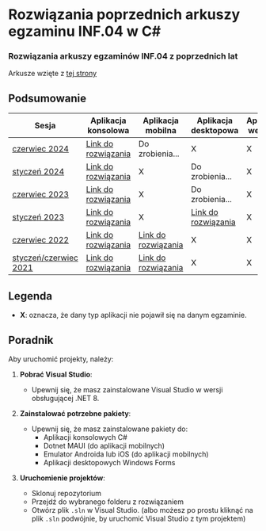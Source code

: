 # Rozwiązania poprzednich arkuszy egzaminu INF.04 w C#

### Rozwiązania arkuszy egzaminów INF.04 z poprzednich lat
Arkusze wzięte z [tej strony](https://arkusze.pl/egzamin-zawodowy-kwalifikacja-inf-04/)

## Podsumowanie

| Sesja          | Aplikacja konsolowa                | Aplikacja mobilna                  | Aplikacja desktopowa               | Aplikacja webowa                   | Arkusz                   |
|------------------|-------------------------------------|-------------------------------------|-------------------------------------|-------------------------------------|-------------------------------------|
| [czerwiec 2024](https://github.com/Hukasx0/egzamin-inf04-rozwiazania/tree/main/czerwiec-2024)    | [Link do rozwiązania](https://github.com/Hukasx0/egzamin-inf04-rozwiazania/tree/main/czerwiec-2024/aplikacja-konsolowa)           | Do zrobienia...                     | X                                   | X                                   | [Link do arkusza](https://arkusze.pl/zawodowy/inf04-2024-czerwiec-egzamin-zawodowy-praktyczny.pdf)               |
| [styczeń 2024](https://github.com/Hukasx0/egzamin-inf04-rozwiazania/tree/main/styczen-2024)     | [Link do rozwiązania](https://github.com/Hukasx0/egzamin-inf04-rozwiazania/tree/main/styczen-2024/aplikacja-konsolowa)           | X                     | Do zrobienia...                                   | X                                   | [Link do arkusza](https://arkusze.pl/zawodowy/inf04-2024-styczen-egzamin-zawodowy-praktyczny.pdf)               |
| [czerwiec 2023](https://github.com/Hukasx0/egzamin-inf04-rozwiazania/tree/main/czerwiec-2023)    | [Link do rozwiązania](https://github.com/Hukasx0/egzamin-inf04-rozwiazania/tree/main/czerwiec-2023/aplikacja-konsolowa)           | X                     | Do zrobienia...                                   | X                                   | [Link do arkusza](https://arkusze.pl/zawodowy/inf04-2023-czerwiec-egzamin-zawodowy-praktyczny.pdf)               |
| [styczeń 2023](https://github.com/Hukasx0/egzamin-inf04-rozwiazania/tree/main/styczen-2023)     | [Link do rozwiązania](https://github.com/Hukasx0/egzamin-inf04-rozwiazania/tree/main/styczen-2023/aplikacja-konsolowa)           | X                     | [Link do rozwiązania](https://github.com/Hukasx0/egzamin-inf04-rozwiazania/tree/main/styczen-2023/aplikacjaDesktopowa)                                   | X                                   | [Link do arkusza](https://arkusze.pl/zawodowy/inf04-2023-styczen-egzamin-zawodowy-praktyczny.pdf)               |
| [czerwiec 2022](https://github.com/Hukasx0/egzamin-inf04-rozwiazania/tree/main/czerwiec-2022)    | [Link do rozwiązania](https://github.com/Hukasx0/egzamin-inf04-rozwiazania/tree/main/czerwiec-2022/aplikacja-konsolowa)           | [Link do rozwiązania](https://github.com/Hukasx0/egzamin-inf04-rozwiazania/tree/main/czerwiec-2022/aplikacjaMobilna)           | X                     | X                                   | [Link do arkusza](https://arkusze.pl/zawodowy/inf04-2022-czerwiec-egzamin-zawodowy-praktyczny.pdf)               |
| [styczeń/czerwiec 2021](https://github.com/Hukasx0/egzamin-inf04-rozwiazania/tree/main/czerwiec-2021)    | [Link do rozwiązania](https://github.com/Hukasx0/egzamin-inf04-rozwiazania/tree/main/czerwiec-2021/aplikacja-konsolowa)           | [Link do rozwiązania](https://github.com/Hukasx0/egzamin-inf04-rozwiazania/tree/main/czerwiec-2021/aplikacjaMobilna)                     | X                     | X                                   | [Link do arkusza](https://arkusze.pl/zawodowy/inf04-2021-czerwiec-egzamin-zawodowy-praktyczny.pdf)               |

## Legenda
- **X**: oznacza, że dany typ aplikacji nie pojawił się na danym egzaminie.

## Poradnik

Aby uruchomić projekty, należy:

1. **Pobrać Visual Studio**:
   - Upewnij się, że masz zainstalowane Visual Studio w wersji obsługującej .NET 8.

2. **Zainstalować potrzebne pakiety**:
   - Upewnij się, że masz zainstalowane pakiety do:
     - Aplikacji konsolowych C#
     - Dotnet MAUI (do aplikacji mobilnych)
     - Emulator Androida lub iOS (do aplikacji mobilnych)
     - Aplikacji desktopowych Windows Forms

3. **Uruchomienie projektów**:
   - Sklonuj repozytorium
   - Przejdź do wybranego folderu z rozwiązaniem
   - Otwórz plik `.sln` w Visual Studio. (albo możesz po prostu kliknąć na plik `.sln` podwójnie, by uruchomić Visual Studio z tym projektem)

